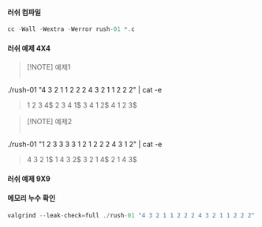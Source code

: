 #### 러쉬 컴파일
```C
cc -Wall -Wextra -Werror rush-01 *.c
```
#### 러쉬 예제 4X4

> [!NOTE] 예제1 
>```C
./rush-01 "4 3 2 1 1 2 2 2 4 3 2 1 1 2 2 2" | cat -e

> 1 2 3 4$ 
> 2 3 4 1$ 
> 3 4 1 2$ 
> 4 1 2 3$ 

> [!NOTE] 예제2 
>```C
./rush-01 "1 2 3 3 3 3 1 2 1 2 2 2 4 3 1 2" | cat -e

> 4 3 2 1$
> 1 4 3 2$
> 3 2 1 4$
> 2 1 4 3$

#### 러쉬 예제 9X9


#### 메모리 누수 확인
```C
valgrind --leak-check=full ./rush-01 "4 3 2 1 1 2 2 2 4 3 2 1 1 2 2 2" | cat -e
```